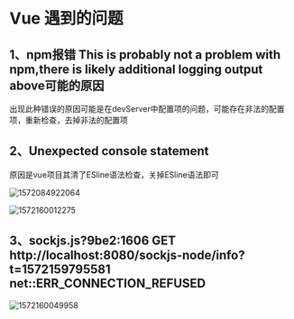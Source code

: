 # Vue 遇到的问题

## 1、npm报错 This is probably not a problem with npm,there is likely additional logging output above可能的原因

出现此种错误的原因可能是在devServer中配置项的问题，可能存在非法的配置项，重新检查，去掉非法的配置项

## 2、Unexpected console statement

原因是vue项目其清了ESline语法检查，关掉ESline语法即可

![1572084922064](C:\Users\LIGHTI~1\AppData\Local\Temp\1572084922064.png)

![1572160012275](C:\Users\LIGHTI~1\AppData\Local\Temp\1572160012275.png)

## 3、sockjs.js?9be2:1606 GET http://localhost:8080/sockjs-node/info?t=1572159795581 net::ERR_CONNECTION_REFUSED

![1572160049958](C:\Users\LIGHTI~1\AppData\Local\Temp\1572160049958.png)

